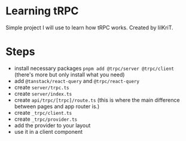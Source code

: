 # Learning tRPC

Simple project I will use to learn how tRPC works.
Created by lilKriT.

# Steps

- install necessary packages `pnpm add @trpc/server @trpc/client` (there's more but only install what you need)
- add `@tanstack/react-query` and `@trpc/react-query`
- create `server/trpc.ts`
- create `server/index.ts`
- create `api/trpc/[trpc]/route.ts` (this is where the main difference between pages and app router is.)
- create `_trpc/client.ts`
- create `_trpc/provider.ts`
- add the provider to your layout
- use it in a client component
